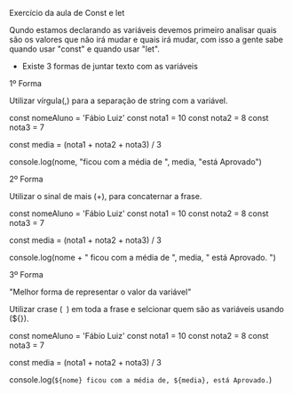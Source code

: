 Exercício da aula de Const e let

Qundo estamos declarando as variáveis devemos primeiro analisar quais são os valores que não irá mudar e quais irá mudar,
com isso a gente sabe quando usar "const" e quando usar "let".

- Existe 3 formas de juntar texto com as variáveis

1º Forma

Utilizar vírgula(,) para a separação de string com a variável.

const nomeAluno = 'Fábio Luiz'
const nota1 = 10
const nota2 = 8
const nota3 = 7

const media = (nota1 + nota2 + nota3) / 3

console.log(nome, "ficou com a média de ", media, "está Aprovado")

2º Forma

Utilizar o sinal de mais (+), para concaternar a frase.

const nomeAluno = 'Fábio Luiz'
const nota1 = 10
const nota2 = 8
const nota3 = 7

const media = (nota1 + nota2 + nota3) / 3

console.log(nome + " ficou com a média de ", media, " está Aprovado. ")

3º Forma

"Melhor forma de representar o valor da variável"

Utilizar crase (` `) em toda a frase e selcionar quem são as variáveis usando (${}).

const nomeAluno = 'Fábio Luiz'
const nota1 = 10
const nota2 = 8
const nota3 = 7

const media = (nota1 + nota2 + nota3) / 3

console.log(`${nome} ficou com a média de, ${media}, está Aprovado.`)
